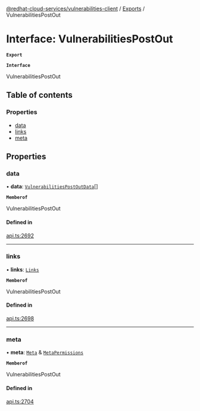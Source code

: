[@redhat-cloud-services/vulnerabilities-client](../README.md) / [Exports](../modules.md) / VulnerabilitiesPostOut

# Interface: VulnerabilitiesPostOut

**`Export`**

**`Interface`**

VulnerabilitiesPostOut

## Table of contents

### Properties

- [data](VulnerabilitiesPostOut.md#data)
- [links](VulnerabilitiesPostOut.md#links)
- [meta](VulnerabilitiesPostOut.md#meta)

## Properties

### data

• **data**: [`VulnerabilitiesPostOutData`](VulnerabilitiesPostOutData.md)[]

**`Memberof`**

VulnerabilitiesPostOut

#### Defined in

[api.ts:2692](https://github.com/RedHatInsights/javascript-clients/blob/master/packages/vulnerabilities/git-api/api.ts#L2692)

___

### links

• **links**: [`Links`](Links.md)

**`Memberof`**

VulnerabilitiesPostOut

#### Defined in

[api.ts:2698](https://github.com/RedHatInsights/javascript-clients/blob/master/packages/vulnerabilities/git-api/api.ts#L2698)

___

### meta

• **meta**: [`Meta`](Meta.md) & [`MetaPermissions`](MetaPermissions.md)

**`Memberof`**

VulnerabilitiesPostOut

#### Defined in

[api.ts:2704](https://github.com/RedHatInsights/javascript-clients/blob/master/packages/vulnerabilities/git-api/api.ts#L2704)

